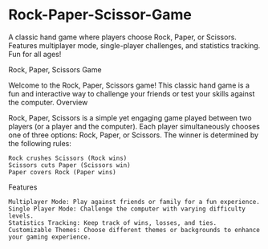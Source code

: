 # Rock-Paper-Scissor-Game
A classic hand game where players choose Rock, Paper, or Scissors. Features multiplayer mode, single-player challenges, and statistics tracking. Fun for all ages!

Rock, Paper, Scissors Game

Welcome to the Rock, Paper, Scissors game! This classic hand game is a fun and interactive way to challenge your friends or test your skills against the computer.
Overview

Rock, Paper, Scissors is a simple yet engaging game played between two players (or a player and the computer). Each player simultaneously chooses one of three options: Rock, Paper, or Scissors. The winner is determined by the following rules:

    Rock crushes Scissors (Rock wins)
    Scissors cuts Paper (Scissors win)
    Paper covers Rock (Paper wins)

Features

    Multiplayer Mode: Play against friends or family for a fun experience.
    Single Player Mode: Challenge the computer with varying difficulty levels.
    Statistics Tracking: Keep track of wins, losses, and ties.
    Customizable Themes: Choose different themes or backgrounds to enhance your gaming experience.
